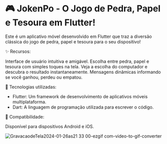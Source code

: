 # 🎮 JokenPo - O Jogo de Pedra, Papel e Tesoura em Flutter!

Este é um aplicativo móvel desenvolvido em Flutter que traz a diversão clássica do jogo de pedra, papel e tesoura para o seu dispositivo!

✨ Recursos:

Interface de usuário intuitiva e amigável.
Escolha entre pedra, papel e tesoura com simples toques na tela.
Veja a escolha do computador e descubra o resultado instantaneamente.
Mensagens dinâmicas informando se você ganhou, perdeu ou empatou.

🔧 Tecnologias utilizadas:

- Flutter: Um framework de desenvolvimento de aplicativos móveis multiplataforma.
- Dart: A linguagem de programação utilizada para escrever o código.

📱 Compatibilidade:

Disponível para dispositivos Android e iOS.

![GravacaodeTela2024-01-26as21 33 00-ezgif com-video-to-gif-converter](https://github.com/diegofgl/jokenpo/assets/122054408/9dfb2f98-ef7d-4eb9-a27c-6923c8171ce1)

